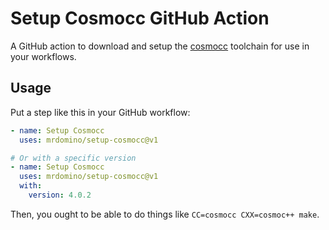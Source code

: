 # Setup Cosmocc GitHub Action

A GitHub action to download and setup the [cosmocc](https://github.com/jart/cosmopolitan) toolchain for use in your workflows.

## Usage

Put a step like this in your GitHub workflow:

```yaml
- name: Setup Cosmocc
  uses: mrdomino/setup-cosmocc@v1

# Or with a specific version
- name: Setup Cosmocc
  uses: mrdomino/setup-cosmocc@v1
  with:
    version: 4.0.2
```

Then, you ought to be able to do things like `CC=cosmocc CXX=cosmoc++ make`.

